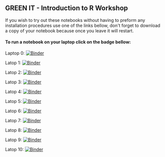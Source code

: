 ## GREEN IT - Introduction to R Workshop

If you wish to try out these notebooks without having to preform any installation procedures use one of the links bellow, don't forget to download a copy of your notebook because once you leave it will restart.  

#### To run a notebook on your laptop click on the badge bellow:

Laptop 0: [![Binder](https://mybinder.org/badge_logo.svg)](https://mybinder.org/v2/gh/netbofia/rworkshop-greenit/master)

Latop 1: [![Binder](https://mybinder.org/badge_logo.svg)](https://mybinder.org/v2/gh/netbofia/rworkshop-greenit/laptop1)

Latop 2: [![Binder](https://mybinder.org/badge_logo.svg)](https://mybinder.org/v2/gh/netbofia/rworkshop-greenit/laptop2)

Latop 3: [![Binder](https://mybinder.org/badge_logo.svg)](https://mybinder.org/v2/gh/netbofia/rworkshop-greenit/laptop3)

Latop 4: [![Binder](https://mybinder.org/badge_logo.svg)](https://mybinder.org/v2/gh/netbofia/rworkshop-greenit/laptop4)

Latop 5: [![Binder](https://mybinder.org/badge_logo.svg)](https://mybinder.org/v2/gh/netbofia/rworkshop-greenit/laptop5)

Latop 6: [![Binder](https://mybinder.org/badge_logo.svg)](https://mybinder.org/v2/gh/netbofia/rworkshop-greenit/laptop6)

Latop 7: [![Binder](https://mybinder.org/badge_logo.svg)](https://mybinder.org/v2/gh/netbofia/rworkshop-greenit/laptop7)

Latop 8: [![Binder](https://mybinder.org/badge_logo.svg)](https://mybinder.org/v2/gh/netbofia/rworkshop-greenit/laptop8)

Latop 9: [![Binder](https://mybinder.org/badge_logo.svg)](https://mybinder.org/v2/gh/netbofia/rworkshop-greenit/laptop9)

Latop 10: [![Binder](https://mybinder.org/badge_logo.svg)](https://mybinder.org/v2/gh/netbofia/rworkshop-greenit/laptop10)
